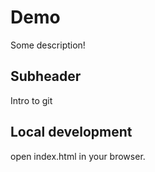# Demo

Some description!

## Subheader

Intro to git

## Local development
 open index.html in your browser. 